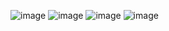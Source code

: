 ![image](https://github.com/Zihadul-Islam-Fahim/flutter_assignments_livetest/assets/82943440/86897fa9-6b9a-46ab-b033-ca7425c7d545)
![image](https://github.com/Zihadul-Islam-Fahim/flutter_assignments_livetest/assets/82943440/e54c987f-5c4a-4066-b778-2b348221a15f)
![image](https://github.com/Zihadul-Islam-Fahim/flutter_assignments_livetest/assets/82943440/7ce87d71-f47b-4f46-bf56-93a1b364db75)
![image](https://github.com/Zihadul-Islam-Fahim/flutter_assignments_livetest/assets/82943440/42edff31-df9b-4a36-ac73-237a9749e860)
